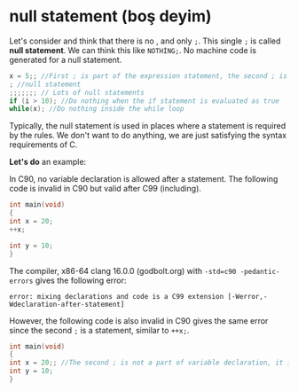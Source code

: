 # null statement (boş deyim)

Let's consider [](expression-statement.md) and think that there is no
[](expression.md), and only `;`. This single `;` is called **null statement**.
We can think this like `NOTHİNG;`. No machine code is generated for
a null statement.

```c
x = 5;; //First ; is part of the expression statement, the second ; is a null statement
; //null statement
;;;;;;; // Lots of null statements
if (i > 10); //Do nothing when the if statement is evaluated as true
while(x); //Do nothing inside the while loop
```

Typically, the null statement is used in places where a statement is required by
the rules. We don't want to do anything, we are just satisfying the syntax
requirements of C.

**Let's do** an example:

In C90, no variable declaration is allowed after a statement. The following
code is invalid in C90 but valid after C99 (including).

```c
int main(void)
{
int x = 20;
++x;

int y = 10;
}
```

The compiler, x86-64 clang 16.0.0 (godbolt.org) with `-std=c90 -pedantic-errors`
gives the following error:

```text
error: mixing declarations and code is a C99 extension [-Werror,-Wdeclaration-after-statement]
```

However, the following code is also invalid in C90 gives the same error since
the second `;` is a statement, similar to `++x;`.

```c
int main(void)
{
int x = 20;; //The second ; is not a part of variable declaration, it is a null statement
int y = 10;
}
```
